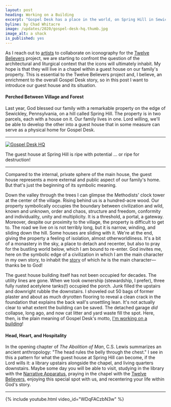 ```yaml
---
layout: post
heading: Working on a Building
excerpt: "Gospel Desk has a place in the world, on Spring Hill in Sewickley, Pennsylvania, USA."
byline: by Chad Whitacre
image: /updates/2020/gospel-desk-hq.thumb.jpg
image_alt: a shack
is_published: yes
---
```


As I reach out to [artists](/updates/2020/first-three-iconographers/) to
collaborate on iconography for the [Twelve Believers](/the-twelve-believers/)
project, we are starting to confront the question of the architectural and
liturgical context that the icons will ultimately inhabit. My hope is that they
will live in a chapel within a guest house on our family's property. This is
essential to the Twelve Believers project and, I believe, an enrichment to the
overall Gospel Desk story, so in this post I want to introduce our guest house
and its situation.


#### Perched Between Village and Forest

Last year, God blessed our family with a remarkable property on the edge of
Sewickley, Pennsylvania, on a hill called Spring Hill. The property is in two
parcels, each with a house on it. Our family lives in one. Lord willing, we'll
be able to develop the other into a guest house that in some measure can serve
as a physical home for Gospel Desk.

---

[![Gospel Desk HQ](../gospel-desk-hq.small.jpg)](../gospel-desk-hq.jpg)

<div class="caption">The guest house at Spring Hill is ripe with potential ...
or ripe for destruction!</div>

---

Compared to the internal, private sphere of the main house, the guest house
represents a more external and public aspect of our family's home. But that's
just the beginning of its symbolic meaning.

Down the valley through the trees I can glimpse the Methodists' clock tower at
the center of the village. Rising behind us is a hundred-acre wood. Our
property symbolically occupies the boundary between civilization and wild,
known and unknown, order and chaos, structure and freedom, conformity and
individuality, unity and multiplicity. It is a threshold, a portal, a gateway.
Moreover, despite our proximity to the village, the property is difficult to
get to. The road we live on is not terribly long, but it is narrow, winding,
and sliding down the hill. Some houses are sliding with it. We're at the end,
giving the property a feeling of isolation, almost otherworldliness. It's a bit
of a monastery in the sky, a place to detach and recenter, but also to pray for
the bustling world below, which I am bound to re-enter. God invites me, here on
the symbolic edge of a civilization in which I am the main character in my own
story, to inhabit the [story](/updates/2020/introducing-gospel-desk/) of which
_he_ is the main character—thanks be to God!

The guest house building itself has not been occupied for decades. The utility
lines are gone. When we took ownership (stewardship, I prefer), three fully
rusted acetylene tanks(!) occupied the porch. Junk filled the upstairs and
downright rubble the downstairs. I shoveled out 50 bags of former plaster and
about as much dryrotten flooring to reveal a clean crack in the foundation that
explains the back wall's unsettling lean.  It's not actually clear to what
extent the building can be saved. The detached garage *did* collapse, long ago,
and now cat litter and yard waste fill the spot. Here, then, is the plain
meaning of Gospel Desk's motto, [I'm working on a
building](/working-on-a-building/)!


#### Head, Heart, and Hospitality

In the opening chapter of <cite>The Abolition of Man</cite>, C.S. Lewis
summarizes an ancient anthropology: "The head rules the belly through the
chest." I see in this a pattern for what the guest house at Spring Hill can
become, if the Lord wills it: a library upstairs alongside the chapel, and
living quarters downstairs. Maybe some day you will be able to visit, studying
in the library with the [Narrative Apparatus](/a-narrative-apparatus), praying
in the chapel with the [Twelve Believers](/the-twelve-believers/), enjoying
this special spot with us, and recentering your life within God's story.

---

{% include youtube.html video_id="WDqFACzbN3w" %}
